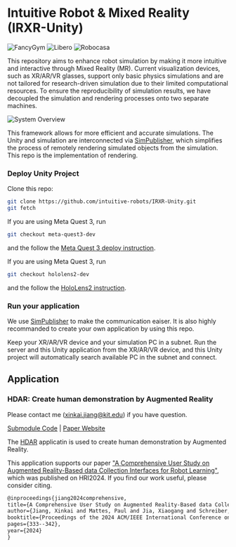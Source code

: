 # Intuitive Robot & Mixed Reality (IRXR-Unity)

![FancyGym](./Docs/Pictures/fancy_gym_example.gif)
![Libero](./Docs/Pictures/libero_example.gif)
![Robocasa](./Docs/Pictures/robocasa_example.gif)

This repository aims to enhance robot simulation by making it more intuitive and interactive through Mixed Reality (MR). 
Current visualization devices, such as XR/AR/VR glasses, support only basic physics simulations and are not tailored for research-driven simulation due to their limited computational resources.
To ensure the reproducibility of simulation results, we have decoupled the simulation and rendering processes onto two separate machines. 

![System Overview](./Docs/Pictures/SystemOverview.png)

This framework allows for more efficient and accurate simulations. 
The Unity and simulation are interconnected via [SimPublisher](https://github.com/intuitive-robots/SimPublisher.git), which simplifies the process of remotely rendering simulated objects from the simulation.
This repo is the implementation of rendering.

### Deploy Unity Project

Clone this repo:

```bash
git clone https://github.com/intuitive-robots/IRXR-Unity.git
git fetch
```

If you are using Meta Quest 3, run
```bash
git checkout meta-quest3-dev
```
and the follow the [Meta Quest 3 deploy instruction](./Docs/MetaQuest3Deploy.md). 

If you are using Meta Quest 3, run
```bash
git checkout hololens2-dev
```
and the follow the [HoloLens2 instruction](./Docs/HoloLens2Deploy.md). 


### Run your application

We use [SimPublisher](https://github.com/intuitive-robots/SimPublisher.git) to make the communication eaiser. 
It is also highly recommanded to create your own application by using this repo.

Keep your XR/AR/VR device and your simulation PC in a subnet.
Run the server and this Unity application from the XR/AR/VR device,
and this Unity project will automatically search available PC in the subnet and connect.

## Application

### HDAR: Create human demonstration by Augmented Reality


Please contact me (xinkai.jiang@kit.edu) if you have question.

[Submodule Code](https://github.com/intuitive-robots/HDAR) | [Paper Website](https://intuitive-robots.github.io/HDAR-Simulator/)

The [HDAR](https://github.com/intuitive-robots/HDAR) applicatin is used to create human demonstration by Augmented Reality.

This application supports our paper ["A Comprehensive User Study on Augmented Reality-Based data Collection Interfaces for Robot Learning"](https://intuitive-robots.github.io/HDAR-Simulator/), which was published on HRI2024. If you find our work useful, please consider citing.

```latex
@inproceedings{jiang2024comprehensive,
title={A Comprehensive User Study on Augmented Reality-Based data Collection Interfaces for Robot Learning},
author={Jiang, Xinkai and Mattes, Paul and Jia, Xiaogang and Schreiber, Nicolas and Neumann, Gerhard and Lioutikov, Rudolf},
booktitle={Proceedings of the 2024 ACM/IEEE International Conference on Human-Robot Interaction},
pages={333--342},
year={2024}
}
```